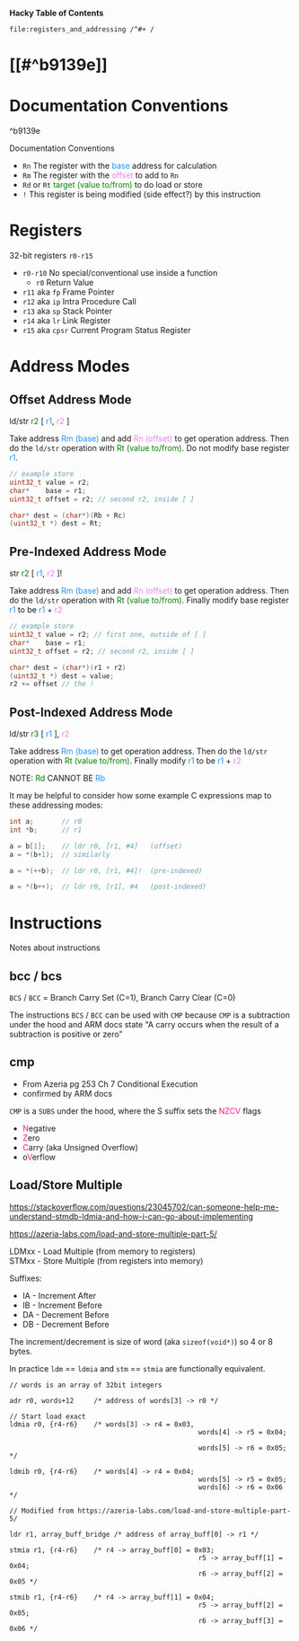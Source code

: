 
**Hacky Table of Contents**

```query
file:registers_and_addressing /^#+ /
```

# [[#^b9139e]]

# Documentation Conventions

^b9139e

Documentation Conventions
- `Rn`  The register with the <font color="dodgerblue">base</font> address for calculation
- `Rm`  The register with the <font color="violet">offset</font> to add to `Rn`
- `Rd` or `Rt`  <font color="green">target (value to/from)</font> to do load or store 
- `!` This register is being modified (side effect?) by this instruction
# Registers
32-bit registers
`r0-r15`
- `r0-r10` No special/conventional use inside a function
	- `r0` Return Value
- `r11` aka `fp` Frame Pointer
- `r12` aka `ip`  Intra Procedure Call
- `r13` aka `sp` Stack Pointer
- `r14` aka `lr` Link Register
- `r15` aka `cpsr` Current Program Status Register

# Address Modes
## Offset Address Mode

ld/str <font color="green">r2 </font> [ <font color="dodgerblue">r1</font>, <font color="violet">r2</font> ]

Take address <font color="dodgerblue">Rm (base)</font> and add <font color="violet">Rn (offset)</font> to get operation address. Then do the `ld/str` operation with <font color="green">Rt (value to/from)</font>. Do not modify base register <font color="dodgerblue">r1</font>.
```c
// example store
uint32_t value = r2;
char*    base = r1;
uint32_t offset = r2; // second r2, inside [ ]

char* dest = (char*)(Rb + Rc)
(uint32_t *) dest = Rt;
```

## Pre-Indexed Address Mode

str <font color="green">r2 </font> [ <font color="dodgerblue">r1</font>, <font color="violet">r2</font> ]!

Take address <font color="dodgerblue">Rm (base)</font> and add <font color="violet">Rn (offset)</font> to get operation address. Then do the `ld/str` operation with <font color="green">Rt (value to/from)</font>. Finally modify base register <font color="dodgerblue">r1</font> to be <font color="dodgerblue">r1</font> + <font color="violet">r2</font>

```c
// example store
uint32_t value = r2; // first one, outside of [ ]
char*    base = r1;
uint32_t offset = r2; // second r2, inside [ ]

char* dest = (char*)(r1 + r2)
(uint32_t *) dest = value;
r2 += offset // the ! 
```

## Post-Indexed Address Mode
ld/str <font color="green">r3 </font> [ <font color="dodgerblue">r1</font> ],  <font color="violet">r2</font>

Take address <font color="dodgerblue">Rm (base)</font> to get operation address. Then do the `ld/str` operation with <font color="green">Rt (value to/from)</font>. Finally modify <font color="dodgerblue">r1</font> to be <font color="dodgerblue">r1</font> + <font color="violet">r2</font>

NOTE: <font color="green">Rd</font>  CANNOT BE <font color="dodgerblue">Rb</font>

It may be helpful to consider how some example C expressions map to these addressing modes:
```cpp
int a;       // r0
int *b;      // r1

a = b[1];    // ldr r0, [r1, #4]   (offset)
a = *(b+1);  // similarly

a = *(++b);  // ldr r0, [r1, #4]!  (pre-indexed)

a = *(b++);  // ldr r0, [r1], #4   (post-indexed)
```

# Instructions
Notes about instructions
## bcc / bcs
`BCS` / `BCC` = Branch Carry Set (C=1), Branch Carry Clear (C=0)

The instructions `BCS` / `BCC` can be used with `CMP` because `CMP` is a subtraction under the hood and ARM docs state "A carry occurs when the result of a subtraction is positive or zero"
## cmp
- From Azeria pg 253 Ch 7 Conditional Execution
- confirmed by ARM docs

`CMP` is a `SUBS` under the hood, where the S suffix sets the <font color="#FF1493"> NZCV</font> flags
- <font color="#FF1493"> N</font>egative
- <font color="#FF1493"> Z</font>ero
- <font color="#FF1493"> C</font>arry (aka Unsigned Overflow)
- o<font color="#FF1493">V</font>erflow

## Load/Store Multiple  
https://stackoverflow.com/questions/23045702/can-someone-help-me-understand-stmdb-ldmia-and-how-i-can-go-about-implementing  
  
https://azeria-labs.com/load-and-store-multiple-part-5/  
  
LDMxx - Load Multiple (from memory to registers)  
STMxx - Store Multiple (from registers into memory)  
  
Suffixes:  
- IA - Increment After  
- IB - Increment Before  
- DA - Decrement Before  
- DB - Decrement Before  
  
The increment/decrement is size of word (aka `sizeof(void*)`) so 4 or 8 bytes.  
  
In practice `ldm` == `ldmia` and `stm` == `stmia` are functionally equivalent.  
  
```armasm  
// words is an array of 32bit integers  
  
adr r0, words+12     /* address of words[3] -> r0 */  
  
// Start load exact    
ldmia r0, {r4-r6}    /* words[3] -> r4 = 0x03,  
                                               words[4] -> r5 = 0x04;    
                                               words[5] -> r6 = 0x05; */  
  
ldmib r0, {r4-r6}    /* words[4] -> r4 = 0x04;  
                                               words[5] -> r5 = 0x05;  
                                               words[6] -> r6 = 0x06 */  
  
// Modified from https://azeria-labs.com/load-and-store-multiple-part-5/  
```  
  
```armasm  
ldr r1, array_buff_bridge /* address of array_buff[0] -> r1 */  
  
stmia r1, {r4-r6}    /* r4 -> array_buff[0] = 0x03;    
                                               r5 -> array_buff[1] = 0x04;    
                                               r6 -> array_buff[2] = 0x05 */  
  
stmib r1, {r4-r6}    /* r4 -> array_buff[1] = 0x04;    
                                               r5 -> array_buff[2] = 0x05;    
                                               r6 -> array_buff[3] = 0x06 */  
```

